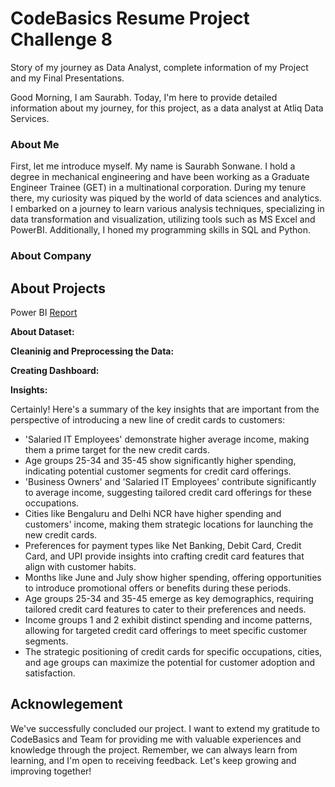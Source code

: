 # CodeBasics Resume Project Challenge 8
Story of my journey as Data Analyst, complete information of my Project and my Final Presentations.

Good Morning, I am Saurabh. Today, I'm here to provide detailed information about my journey, for this project, as a data analyst at Atliq Data Services.
### About Me
First, let me introduce myself. My name is Saurabh Sonwane. I hold a degree in mechanical engineering and have been working as a Graduate Engineer Trainee (GET) in a multinational corporation. During my tenure there, my curiosity was piqued by the world of data sciences and analytics. I embarked on a journey to learn various analysis techniques, specializing in data transformation and visualization, utilizing tools such as MS Excel and PowerBI. Additionally, I honed my programming skills in SQL and Python.
### About Company

## About Projects
Power BI [Report](https://app.powerbi.com/view?r=eyJrIjoiNjhjMDg2ZWQtZjJlNi00MWVkLTkzMjUtYzQ2ODkzZTYxOTM5IiwidCI6ImRmODY3OWNkLWE4MGUtNDVkOC05OWFjLWM4M2VkN2ZmOTVhMCJ9&pageName=ReportSection)

**About Dataset:**

**Cleaninig and Preprocessing the Data:**

**Creating Dashboard:**

**Insights:**

Certainly! Here's a summary of the key insights that are important from the perspective of introducing a new line of credit cards to customers:
- 'Salaried IT Employees' demonstrate higher average income, making them a prime target for the new credit cards.
- Age groups 25-34 and 35-45 show significantly higher spending, indicating potential customer segments for credit card offerings.
- 'Business Owners' and 'Salaried IT Employees' contribute significantly to average income, suggesting tailored credit card offerings for these occupations.
- Cities like Bengaluru and Delhi NCR have higher spending and customers' income, making them strategic locations for launching the new credit cards.
- Preferences for payment types like Net Banking, Debit Card, Credit Card, and UPI provide insights into crafting credit card features that align with customer habits.
- Months like June and July show higher spending, offering opportunities to introduce promotional offers or benefits during these periods.
- Age groups 25-34 and 35-45 emerge as key demographics, requiring tailored credit card features to cater to their preferences and needs.
- Income groups 1 and 2 exhibit distinct spending and income patterns, allowing for targeted credit card offerings to meet specific customer segments.
- The strategic positioning of credit cards for specific occupations, cities, and age groups can maximize the potential for customer adoption and satisfaction.

## Acknowlegement
We've successfully concluded our project. I want to extend my gratitude to CodeBasics and Team for providing me with valuable experiences and knowledge through the project. Remember, we can always learn from learning, and I'm open to receiving feedback. Let's keep growing and improving together!

